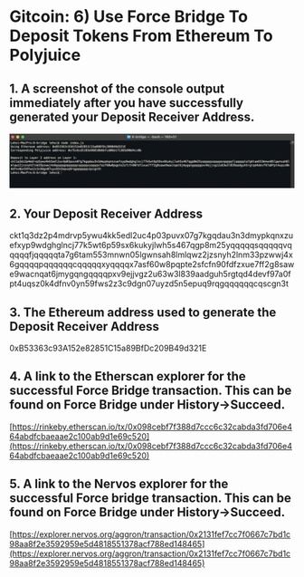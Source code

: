 # Gitcoin: 6) Use Force Bridge To Deposit Tokens From Ethereum To Polyjuice

## 1. A screenshot of the console output immediately after you have successfully generated your Deposit Receiver Address.

![](deposit.png)


## 2. Your Deposit Receiver Address
ckt1q3dz2p4mdrvp5ywu4kk5edl2uc4p03puvx07g7kgqdau3n3dmypkqnxzuefxyp9wdghglncj77k5wt6p59sx6kukyjlwh5s467qgp8m25yqqqqqsqqqqqvqqqqqfjqqqqqta7g6tam553mnwn05lgwnsah8lmlqwz2jzsnyh2lnm33pzwwj4x6gqqqqpqqqqqqcqqqqqxyqqqqx7asf60w8pqpte2sfcfn90fdfzxue7ff2g8sawe9wacnqat6jmygqngqqqqpxv9ejjvgz2u63w3l839aadguh5rgtqd4devf97a0fpt4uqsz0k4dfnv0yn59fws2z3c9dgn07uyzd5n5epuq9rqgqqqqqqcqscgn3t

## 3. The Ethereum address used to generate the Deposit Receiver Address
0xB53363c93A152e82851C15a89BfDc209B49d321E

## 4. A link to the Etherscan explorer for the successful Force Bridge transaction. This can be found on Force Bridge under History→Succeed.
[https://rinkeby.etherscan.io/tx/0x098cebf7f388d7ccc6c32cabda3fd706e464abdfcbaeaae2c100ab9d1e69c520](https://rinkeby.etherscan.io/tx/0x098cebf7f388d7ccc6c32cabda3fd706e464abdfcbaeaae2c100ab9d1e69c520)

## 5. A link to the Nervos explorer for the successful Force bridge transaction. This can be found on Force Bridge under History→Succeed.
[https://explorer.nervos.org/aggron/transaction/0x2131fef7cc7f0667c7bd1c98aa8f2e3592959e5d4818551378acf788ed148465](https://explorer.nervos.org/aggron/transaction/0x2131fef7cc7f0667c7bd1c98aa8f2e3592959e5d4818551378acf788ed148465)